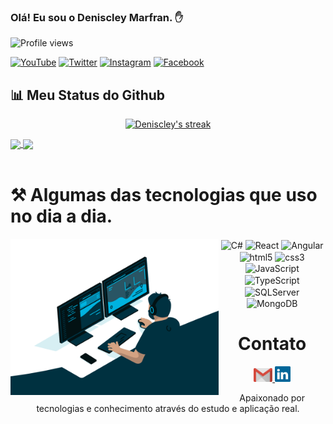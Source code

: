 ### Olá! Eu sou o Deniscley Marfran. ✋

<p align="left"> <img src="https://komarev.com/ghpvc/?username=Deniscley&color=yellow" alt="Profile views" /> </p>

[![YouTube](https://img.shields.io/badge/YouTube-FF0000?style=for-the-badge&logo=youtube&logoColor=white)](https://www.youtube.com/channel/UC_IEl2e4KgjZiAUW02JFepQ)
[![Twitter](https://img.shields.io/badge/Twitter-1DA1F2?style=for-the-badge&logo=twitter&logoColor=white)](https://twitter.com/DeniscleyMAF)
[![Instagram](https://img.shields.io/badge/Instagram-E4405F?style=for-the-badge&logo=instagram&logoColor=white)](https://www.instagram.com/deniscleymarfran/)
[![Facebook](https://img.shields.io/badge/Facebook-1877F2?style=for-the-badge&logo=facebook&logoColor=white)](https://www.facebook.com/deniscley.marfran)


## 📊 Meu Status do Github

<p align="center">
    <a href="https://github.com/Deniscley/github-readme-streak-stats">
        <img title="🔥 Get streak stats for your profile at git.io/streak-stats" alt="Deniscley's streak" src="https://github-readme-streak-stats.herokuapp.com/?user=Deniscley&theme=black-ice&hide_border=true&stroke=0000&background=060A0CD0"/>
    </a>
</p>

<div>
  <a href="https://github.com/anuraghazra/github-readme-stats">
    <img height=180 align="center" src="https://github-readme-stats.vercel.app/api?username=Deniscley&theme=dark" />
  </a>
  <a href="https://github.com/anuraghazra/convoychat">
    <img height=180 align="center" src="https://github-readme-stats.vercel.app/api/top-langs?username=Deniscley&layout=compact&langs_count=8&card_width=320&theme=dark" />
  </a>
</div>


<div  align="center">
  <div style="display: inline_block"><br/>
    <h1 align="left">⚒️ Algumas das tecnologias que uso no dia a dia.</h1>
    <img align="left" height="250" alt="coding-time" src="code.gif">
    <img align="center" alt="C#" height="30" width="40" src="https://cdn.jsdelivr.net/gh/devicons/devicon/icons/csharp/csharp-original.svg" />
    <img align="center" alt="React" height="30" width="40" src="https://cdn.jsdelivr.net/gh/devicons/devicon/icons/react/react-original.svg" />
    <img align="center" alt="Angular" height="30" width="40" src="https://cdn.jsdelivr.net/gh/devicons/devicon/icons/angularjs/angularjs-original.svg" />
    <img align="center" alt="html5" height="30" width="40" src="https://cdn.jsdelivr.net/gh/devicons/devicon/icons/html5/html5-original.svg" />
    <img align="center" alt="css3" height="30" width="40" src="https://cdn.jsdelivr.net/gh/devicons/devicon/icons/css3/css3-original.svg" />
    <img align="center" alt="JavaScript" height="30" width="40" src="https://cdn.jsdelivr.net/gh/devicons/devicon/icons/javascript/javascript-original.svg" />
    <img align="center" alt="TypeScript" height="30" width="40" src="https://cdn.jsdelivr.net/gh/devicons/devicon/icons/typescript/typescript-original.svg" />
    <img align="center" alt="SQLServer" height="30" width="40" src="https://cdn.jsdelivr.net/gh/devicons/devicon/icons/microsoftsqlserver/microsoftsqlserver-plain.svg" />
    <img align="center" alt="MongoDB" height="30" width="40" src="https://cdn.jsdelivr.net/gh/devicons/devicon/icons/mongodb/mongodb-original.svg" />
  </div>

  <h1 align="center">Contato</h1>
  <a href = "mailto: deniscleymaf@gmail.com">
    <img width="30" src="gmail.svg">
  </a>
      <a href = "https://www.linkedin.com/in/deniscleymarfran/">
      <img width="25" src="linkedin.svg">
  </a>
  <br/>
  
  Apaixonado por tecnologias e conhecimento através do estudo e aplicação real.
</div>



